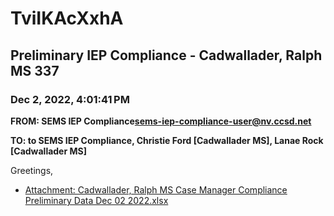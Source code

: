 # TviIKAcXxhA
## Preliminary IEP Compliance - Cadwallader, Ralph MS 337
### Dec 2, 2022, 4:01:41 PM
**FROM: SEMS IEP Compliance<sems-iep-compliance-user@nv.ccsd.net>**

**TO: to SEMS IEP Compliance, Christie Ford [Cadwallader MS], Lanae Rock [Cadwallader MS]**


Greetings, 





* [Attachment: Cadwallader, Ralph MS Case Manager Compliance Preliminary Data Dec 02 2022.xlsx](TviIKAcXxhA-attachment-1.xlsx)

